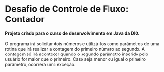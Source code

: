 
# Desafio de Controle de Fluxo: Contador

#### Projeto criado para o curso de desenvolvimento em Java da DIO.

O programa irá solicitar dois números e utilizá-los como parâmetros de uma rotina que irá realizar a contagem do primeiro número ao segundo.
A contagem só irá acontecer quando o segundo parâmetro inserido pelo usuário for maior que o primeiro. Caso seja menor ou igual o primeiro parâmetro, ocorrerá uma exceção.

